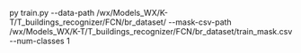py train.py --data-path /wx/Models_WX/K-T/T_buildings_recognizer/FCN/br_dataset/ --mask-csv-path /wx/Models_WX/K-T/T_buildings_recognizer/FCN/br_dataset/train_mask.csv --num-classes 1